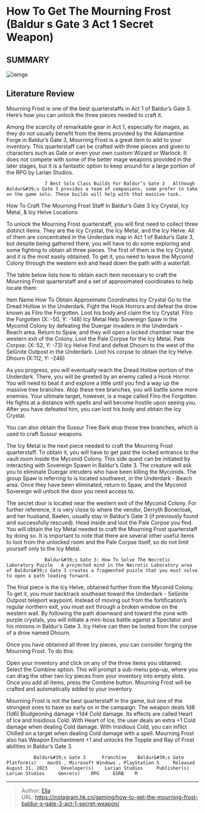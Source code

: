 # How To Get The Mourning Frost (Baldur s Gate 3 Act 1 Secret Weapon)


## SUMMARY 

![iamge](https://static1.srcdn.com/wordpress/wp-content/uploads/2024/01/mourning-frost-weapon-from-bg3.jpg)

## Literature Review

Mourning Frost is one of the best quarterstaffs in Act 1 of Baldur’s Gate 3. Here’s how you can unlock the three pieces needed to craft it.





Among the scarcity of remarkable gear in Act 1, especially for mages, as they do not usually benefit from the items provided by the Adamantine Forge in Baldur’s Gate 3, Mourning Frost is a great item to add to your inventory. This quarterstaff can be crafted with three pieces and given to characters such as Gale or even your own custom Wizard or Warlock. It does not compete with some of the better mage weapons provided in the later stages, but it is a fantastic option to keep around for a large portion of the RPG by Larian Studios.




                  7 Best Solo Class Builds For Baldur’s Gate 3   Although Baldur&#39;s Gate 3 provides a team of companions, some prefer to take on the game solo. These builds will help with that massive task.   


 How To Craft The Mourning Frost Staff In Baldur’s Gate 3 
Icy Crystal, Icy Metal, &amp; Icy Helve Locations
         

To unlock the Mourning Frost quarterstaff, you will first need to collect three distinct items. They are the Icy Crystal, the Icy Metal, and the Icy Helve. All of them are concentrated in the Underdark map in Act 1 of Baldur’s Gate 3, but despite being gathered there, you will have to do some exploring and some fighting to obtain all three pieces. The first of them is the Icy Crystal, and it is the most easily obtained. To get it, you need to leave the Myconid Colony through the western exit and head down the path with a waterfall.




The table below lists how to obtain each item necessary to craft the Mourning Frost quarterstaff and a set of approximated coordinates to help locate them:

  Item Name   How To Obtain   Approximate Coordinates    Icy Crystal   Go to the Dread Hollow in the Underdark. Fight the Hook Horrors and defeat the drow known as Filro the Forgotten. Loot his body and claim the Icy Crystal.   Filro the Forgotten (X: -50, Y: -148)    Icy Metal   Help Sovereign Spaw in the Myconid Colony by defeating the Duergar invaders in the Underdark - Beach area. Return to Spaw, and they will open a locked chamber near the western exit of the Colony. Loot the Pale Corpse for the Icy Metal.   Pale Corpse: (X: 52, Y: -73)    Icy Helve   Find and defeat Dhourn to the west of the Selûnite Outpost in the Underdark. Loot his corpse to obtain the Icy Helve.   Dhourn (X:112, Y: -246)   



As you progress, you will eventually reach the Dread Hollow portion of the Underdark. There, you will be greeted by an enemy called a Hook Horror. You will need to beat it and explore a little until you find a way up the massive tree branches. Atop these tree branches, you will battle some more enemies. Your ultimate target, however, is a mage called Filro the Forgotten. He fights at a distance with spells and will become hostile upon seeing you. After you have defeated him, you can loot his body and obtain the Icy Crystal.






You can also obtain the Sussur Tree Bark atop these tree branches, which is used to craft Sussur weapons.




The Icy Metal is the next piece needed to craft the Mourning Frost quarterstaff. To obtain it, you will have to get past the locked entrance to the vault room inside the Myconid Colony. This side quest can be initiated by interacting with Sovereign Spawn in Baldur’s Gate 3. The creature will ask you to eliminate Duergar intruders who have been killing the Myconids. The group Spaw is referring to is located southwest, in the Underdark - Beach area. Once they have been eliminated, return to Spaw, and the Myconid Sovereign will unlock the door you need access to.

The secret door is located near the western exit of the Myconid Colony. For further reference, it is very close to where the vendor, Derryth Bonecloak, and her husband, Baelen, usually stay in Baldur’s Gate 3 (if previously found and successfully rescued). Head inside and loot the Pale Corpse you find. You will obtain the Icy Metal needed to craft the Mourning Frost quarterstaff by doing so. It is important to note that there are several other useful items to loot from the unlocked room and the Pale Corpse itself, so do not limit yourself only to the Icy Metal.




                  Baldur&#39;s Gate 3: How To Solve The Necrotic Laboratory Puzzle   A projected mind in the Necrotic Laboratory area of Baldur&#39;s Gate 3 creates a fragmented puzzle that you must solve to open a path leading forward.   

The final piece is the Icy Helve, obtained further from the Myconid Colony. To get it, you must backtrack southeast toward the Underdark - Selûnite Outpost teleport waypoint. Instead of moving out from the fortification’s regular northern exit, you must exit through a broken window on the western wall. By following the path downward and toward the zone with purple crystals, you will initiate a mini-boss battle against a Spectator and his minions in Baldur’s Gate 3. Icy Helve can then be looted from the corpse of a drow named Dhourn.

Once you have obtained all three Icy pieces, you can consider forging the Mourning Frost. To do this:

  Open your inventory and click on any of the three items you obtained.   Select the Combine option. This will prompt a sub-menu pop-up, where you can drag the other two Icy pieces from your inventory into empty slots.   Once you add all items, press the Combine button.   Mourning Frost will be crafted and automatically added to your inventory.  




Mourning Frost is not the best quarterstaff in the game, but one of the strongest ones to have so early on in the campaign. The weapon deals 1d8 (1d6) Bludgeoning damage &#43;1d4 Cold damage. Its effects are called Heart of Ice and Insidious Cold. With Heart of Ice, the user deals an extra &#43;1 Cold damage when dealing Cold damage. With Insidious Cold, you can inflict Chilled on a target when dealing Cold damage with a spell. Mourning Frost also has Weapon Enchantment &#43;1 and unlocks the Topple and Ray of Frost abilities in Baldur’s Gate 3.

              Baldur&#39;s Gate 3      Franchise    Baldur&#39;s Gate     Platform(s)    macOS , Microsoft Windows , PlayStation 5     Released    August 31, 2023     Developer(s)    Larian Studios     Publisher(s)    Larian Studios     Genre(s)    RPG     ESRB    M      


---

> Author: [Ella](https://instagram.hk.cn/)  
> URL: https://instagram.hk.cn/gaming/how-to-get-the-mourning-frost-baldur-s-gate-3-act-1-secret-weapon/  

